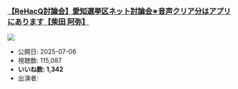 ### [【ReHacQ討論会】愛知選挙区ネット討論会※音声クリア分はアプリにあります【柴田 阿弥】](https://www.youtube.com/watch?v=-ScHuA8rLdI)
[![](https://img.youtube.com/vi/-ScHuA8rLdI/sddefault.jpg)](https://www.youtube.com/watch?v=-ScHuA8rLdI)
-   公開日: 2025-07-06
-   視聴数: 115,087
-   **いいね数: 1,342**
-   出演者: 
